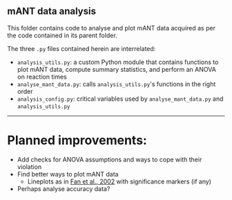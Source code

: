 ## **mANT data analysis** ##

This folder contains code to analyse and plot mANT data acquired as per the code contained in its parent folder.

The three `.py` files contained herein are interrelated:
- `analysis_utils.py`: a custom Python module that contains functions to plot mANT data, compute summary statistics, and perform an ANOVA on reaction times  
- `analyse_mant_data.py`: calls `analysis_utils.py`'s functions in the right order
- `analysis_config.py`: critical variables used by `analyse_mant_data.py` and `analysis_utils.py`

---

# **Planned improvements:**

- Add checks for ANOVA assumptions and ways to cope with their violation 
- Find better ways to plot mANT data
    - Lineplots as in [Fan et al., 2002](https://direct.mit.edu/jocn/article-abstract/14/3/340/3628/Testing-the-Efficiency-and-Independence-of) with significance markers (if any)
- Perhaps analyse accuracy data? 





